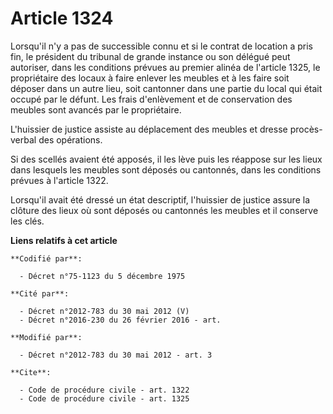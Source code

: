 # Article 1324

Lorsqu'il n'y a pas de successible connu et si le contrat de location a pris fin, le président du tribunal de grande instance
ou son délégué peut autoriser, dans les conditions prévues au premier alinéa de l'article 1325, le propriétaire des locaux à
faire enlever les meubles et à les faire soit déposer dans un autre lieu, soit cantonner dans une partie du local qui était
occupé par le défunt. Les frais d'enlèvement et de conservation des meubles sont avancés par le propriétaire. 

L'huissier de justice assiste au déplacement des meubles et dresse procès-verbal des opérations. 

Si des scellés avaient été apposés, il les lève puis les réappose sur les lieux dans lesquels les meubles sont déposés ou
cantonnés, dans les conditions prévues à l'article 1322. 

Lorsqu'il avait été dressé un état descriptif, l'huissier de justice assure la clôture des lieux où sont déposés ou cantonnés
les meubles et il conserve les clés.

**Liens relatifs à cet article**

	**Codifié par**:

	  - Décret n°75-1123 du 5 décembre 1975

	**Cité par**:

	  - Décret n°2012-783 du 30 mai 2012 (V)
	  - Décret n°2016-230 du 26 février 2016 - art.

	**Modifié par**:

	  - Décret n°2012-783 du 30 mai 2012 - art. 3

	**Cite**:

	  - Code de procédure civile - art. 1322
	  - Code de procédure civile - art. 1325

